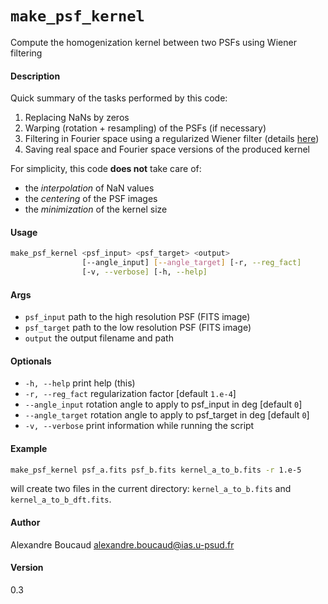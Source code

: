 `make_psf_kernel`
================
Compute the homogenization kernel between two PSFs using Wiener filtering

#### Description

Quick summary of the tasks performed by this code:

  1. Replacing NaNs by zeros
  2. Warping (rotation + resampling) of the PSFs (if necessary)
  3. Filtering in Fourier space using a regularized Wiener filter (details [here](method.md))
  4. Saving real space and Fourier space versions of the produced kernel

For simplicity, this code **does not** take care of:
  - the _interpolation_ of NaN values
  - the _centering_ of the PSF images
  - the _minimization_ of the kernel size

#### Usage

```bash
make_psf_kernel <psf_input> <psf_target> <output>
                [--angle_input] [--angle_target] [-r, --reg_fact]
                [-v, --verbose] [-h, --help]
```

#### Args
- `psf_input`           path to the high resolution PSF (FITS image)
- `psf_target`          path to the low resolution PSF (FITS image)
- `output`              the output filename and path

#### Optionals
- `-h, --help`          print help (this)
- `-r, --reg_fact`      regularization factor [default `1.e-4`]
- `--angle_input`       rotation angle to apply to psf_input in deg [default `0`]
- `--angle_target`      rotation angle to apply to psf_target in deg [default `0`]
- `-v, --verbose`       print information while running the script

#### Example

```bash
make_psf_kernel psf_a.fits psf_b.fits kernel_a_to_b.fits -r 1.e-5
```
will create two files in the current directory: `kernel_a_to_b.fits` and `kernel_a_to_b_dft.fits`.

#### Author
  Alexandre Boucaud <alexandre.boucaud@ias.u-psud.fr>

#### Version
  0.3
